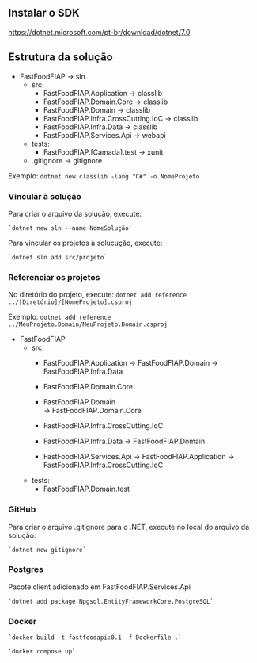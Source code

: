 ## Instalar o SDK
https://dotnet.microsoft.com/pt-br/download/dotnet/7.0


## Estrutura da solução

- FastFoodFIAP                                  ->  sln
    - src: 
        - FastFoodFIAP.Application              ->  classlib
        - FastFoodFIAP.Domain.Core              ->  classlib
        - FastFoodFIAP.Domain                   ->  classlib
        - FastFoodFIAP.Infra.CrossCutting.IoC   ->  classlib
        - FastFoodFIAP.Infra.Data               ->  classlib
        - FastFoodFIAP.Services.Api             ->  webapi
    - tests:
        - FastFoodFIAP.[Camada].test            ->  xunit
    - .gitignore                                ->  gitignore  

Exemplo: `dotnet new classlib -lang "C#" -o NomeProjeto`

### Vincular à solução

Para criar o arquivo da solução, execute:

    `dotnet new sln --name NomeSolução`

Para vincular os projetos à solucução, execute:

    `dotnet sln add src/projeto`


### Referenciar os projetos

No diretório do projeto, execute:
    `dotnet add reference ../[Diretório]/[NomeProjeto].csproj`

Exemplo: `dotnet add reference ../MeuProjeto.Domain/MeuProjeto.Domain.csproj`

- FastFoodFIAP                        
    - src: 
        - FastFoodFIAP.Application
                -> FastFoodFIAP.Domain
                -> FastFoodFIAP.Infra.Data

        - FastFoodFIAP.Domain.Core

        - FastFoodFIAP.Domain                
                -> FastFoodFIAP.Domain.Core

        - FastFoodFIAP.Infra.CrossCutting.IoC

        - FastFoodFIAP.Infra.Data
                -> FastFoodFIAP.Domain

        - FastFoodFIAP.Services.Api
                -> FastFoodFIAP.Application
                -> FastFoodFIAP.Infra.CrossCutting.IoC
    - tests:
        - FastFoodFIAP.Domain.test          

### GitHub


Para criar o arquivo .gitignore para o .NET, execute no local do arquivo da solução:

    `dotnet new gitignore`


### Postgres

Pacote client adicionado em FastFoodFIAP.Services.Api

    `dotnet add package Npgsql.EntityFrameworkCore.PostgreSQL`

### Docker 

    `docker build -t fastfoodapi:0.1 -f Dockerfile .`

    `docker compose up`
